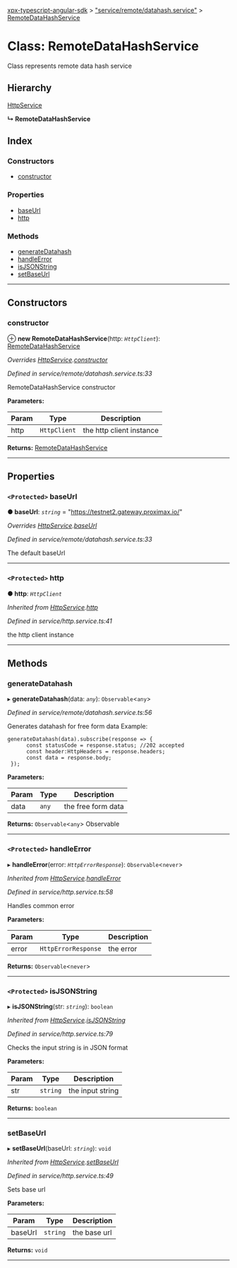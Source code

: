 [xpx-typescript-angular-sdk](../README.md) > ["service/remote/datahash.service"](../modules/_service_remote_datahash_service_.md) > [RemoteDataHashService](../classes/_service_remote_datahash_service_.remotedatahashservice.md)

# Class: RemoteDataHashService

Class represents remote data hash service

## Hierarchy

 [HttpService](_service_http_service_.httpservice.md)

**↳ RemoteDataHashService**

## Index

### Constructors

* [constructor](_service_remote_datahash_service_.remotedatahashservice.md#constructor)

### Properties

* [baseUrl](_service_remote_datahash_service_.remotedatahashservice.md#baseurl)
* [http](_service_remote_datahash_service_.remotedatahashservice.md#http)

### Methods

* [generateDatahash](_service_remote_datahash_service_.remotedatahashservice.md#generatedatahash)
* [handleError](_service_remote_datahash_service_.remotedatahashservice.md#handleerror)
* [isJSONString](_service_remote_datahash_service_.remotedatahashservice.md#isjsonstring)
* [setBaseUrl](_service_remote_datahash_service_.remotedatahashservice.md#setbaseurl)

---

## Constructors

<a id="constructor"></a>

###  constructor

⊕ **new RemoteDataHashService**(http: *`HttpClient`*): [RemoteDataHashService](_service_remote_datahash_service_.remotedatahashservice.md)

*Overrides [HttpService](_service_http_service_.httpservice.md).[constructor](_service_http_service_.httpservice.md#constructor)*

*Defined in service/remote/datahash.service.ts:33*

RemoteDataHashService constructor

**Parameters:**

| Param | Type | Description |
| ------ | ------ | ------ |
| http | `HttpClient` |  the http client instance |

**Returns:** [RemoteDataHashService](_service_remote_datahash_service_.remotedatahashservice.md)

___

## Properties

<a id="baseurl"></a>

### `<Protected>` baseUrl

**● baseUrl**: *`string`* = "https://testnet2.gateway.proximax.io/"

*Overrides [HttpService](_service_http_service_.httpservice.md).[baseUrl](_service_http_service_.httpservice.md#baseurl)*

*Defined in service/remote/datahash.service.ts:33*

The default baseUrl

___
<a id="http"></a>

### `<Protected>` http

**● http**: *`HttpClient`*

*Inherited from [HttpService](_service_http_service_.httpservice.md).[http](_service_http_service_.httpservice.md#http)*

*Defined in service/http.service.ts:41*

the http client instance

___

## Methods

<a id="generatedatahash"></a>

###  generateDatahash

▸ **generateDatahash**(data: *`any`*): `Observable`<`any`>

*Defined in service/remote/datahash.service.ts:56*

Generates datahash for free form data Example:

```
generateDatahash(data).subscribe(response => {
      const statusCode = response.status; //202 accepted
      const header:HttpHeaders = response.headers;
      const data = response.body;
 });
```

**Parameters:**

| Param | Type | Description |
| ------ | ------ | ------ |
| data | `any` |  the free form data |

**Returns:** `Observable`<`any`>
Observable<any>

___
<a id="handleerror"></a>

### `<Protected>` handleError

▸ **handleError**(error: *`HttpErrorResponse`*): `Observable`<`never`>

*Inherited from [HttpService](_service_http_service_.httpservice.md).[handleError](_service_http_service_.httpservice.md#handleerror)*

*Defined in service/http.service.ts:58*

Handles common error

**Parameters:**

| Param | Type | Description |
| ------ | ------ | ------ |
| error | `HttpErrorResponse` |  the error |

**Returns:** `Observable`<`never`>

___
<a id="isjsonstring"></a>

### `<Protected>` isJSONString

▸ **isJSONString**(str: *`string`*): `boolean`

*Inherited from [HttpService](_service_http_service_.httpservice.md).[isJSONString](_service_http_service_.httpservice.md#isjsonstring)*

*Defined in service/http.service.ts:79*

Checks the input string is in JSON format

**Parameters:**

| Param | Type | Description |
| ------ | ------ | ------ |
| str | `string` |  the input string |

**Returns:** `boolean`

___
<a id="setbaseurl"></a>

###  setBaseUrl

▸ **setBaseUrl**(baseUrl: *`string`*): `void`

*Inherited from [HttpService](_service_http_service_.httpservice.md).[setBaseUrl](_service_http_service_.httpservice.md#setbaseurl)*

*Defined in service/http.service.ts:49*

Sets base url

**Parameters:**

| Param | Type | Description |
| ------ | ------ | ------ |
| baseUrl | `string` |  the base url |

**Returns:** `void`

___

